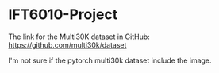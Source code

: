# IFT6010-Project

The link for the Multi30K dataset in GitHub: https://github.com/multi30k/dataset

I'm not sure if the pytorch multi30k dataset include the image.
